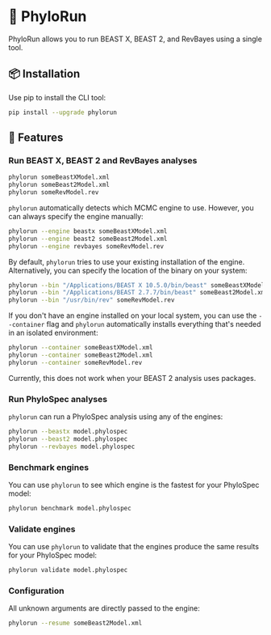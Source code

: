 # 🧬 PhyloRun

PhyloRun allows you to run BEAST X, BEAST 2, and RevBayes using a single tool.

## 📦 Installation

Use pip to install the CLI tool:

```bash
pip install --upgrade phylorun
```

## 🚀 Features

### Run BEAST X, BEAST 2 and RevBayes analyses

```bash
phylorun someBeastXModel.xml
phylorun someBeast2Model.xml
phylorun someRevModel.rev
```

`phylorun` automatically detects which MCMC engine to use. However, you can always specify the engine manually:

```bash
phylorun --engine beastx someBeastXModel.xml
phylorun --engine beast2 someBeast2Model.xml
phylorun --engine revbayes someRevModel.rev
```


By default, `phylorun` tries to use your existing installation of the engine. Alternatively, you can specify the location of the binary on your system:

```bash
phylorun --bin "/Applications/BEAST X 10.5.0/bin/beast" someBeastXModel.xml
phylorun --bin "/Applications/BEAST 2.7.7/bin/beast" someBeast2Model.xml
phylorun --bin "/usr/bin/rev" someRevModel.rev
```

If you don't have an engine installed on your local system, you can use the `--container` flag and `phylorun` automatically installs everything that's needed in an isolated environment:

```bash
phylorun --container someBeastXModel.xml
phylorun --container someBeast2Model.xml
phylorun --container someRevModel.rev
```

Currently, this does not work when your BEAST 2 analysis uses packages.

### Run PhyloSpec analyses

`phylorun` can run a PhyloSpec analysis using any of the engines:

```bash
phylorun --beastx model.phylospec
phylorun --beast2 model.phylospec
phylorun --revbayes model.phylospec
```

### Benchmark engines

You can use `phylorun` to see which engine is the fastest for your PhyloSpec model:

```bash
phylorun benchmark model.phylospec
```

### Validate engines

You can use `phylorun` to validate that the engines produce the same results for your PhyloSpec model:

```bash
phylorun validate model.phylospec
```

### Configuration

All unknown arguments are directly passed to the engine:

```bash
phylorun --resume someBeast2Model.xml
```
